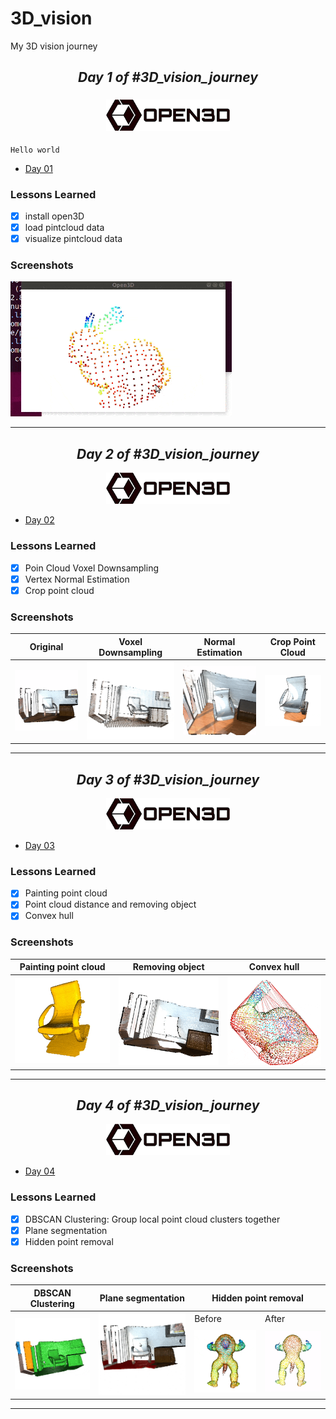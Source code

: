 # 3D_vision
My 3D vision journey

<div style="text-align:center">
     <h2 align="center">
         <i class="fas fa-calendar-day" aria-hidden="true">  Day 1 of #3D_vision_journey </i>
    </h2>      
</div>

<h3 style='text-align: center;'>
    <img  src="images/open3d_logo.png" height="50"/>     
</h3> 

`Hello world`

- [Day 01](day01)

### Lessons Learned

- [x] install open3D
- [x] load pintcloud data
- [x] visualize pintcloud data

### Screenshots

<img  src="images/Day_01.gif" /> 

***

<div style="text-align:center">
     <h2 align="center">
         <i class="fas fa-calendar-day" aria-hidden="true">  Day 2 of #3D_vision_journey </i>
    </h2>   
    <img  src="images/open3d_logo.png" height="50"/>   
</div>


- [Day 02](day02-04)

### Lessons Learned

- [x] Poin Cloud Voxel Downsampling
- [x] Vertex  Normal Estimation
- [x] Crop point cloud 

### Screenshots

| Original | Voxel Downsampling  | Normal Estimation | Crop Point Cloud |
|:---------------:|:---------------:|:---------------:|:---------------:|
|<img  src="images/Day_02_01_org.gif" width="300"/>  |<img  src="images/Day_02_02_dws.gif" width="300"/>|<img  src="images/Day_02_03_nrm.gif" width="300"/> |<img  src="images/Day_02_04_crop.gif" width="300"/> |

***

<div style="text-align:center">
     <h2 align="center">
         <i class="fas fa-calendar-day" aria-hidden="true">  Day 3 of #3D_vision_journey </i>
    </h2> 
    <img  src="images/open3d_logo.png" height="50"/>      
</div>



- [Day 03](day02-04)

### Lessons Learned

- [x] Painting point cloud 
- [x] Point cloud distance and removing object
- [x] Convex hull  

### Screenshots

| Painting point cloud | Removing object  | Convex hull  | 
|:---------------:|:---------------:|:---------------:|
|<img  src="images/Day_03_01_paint.gif" width="300"/>  |<img  src="images/Day_03_02_dist.gif" width="300"/>|<img  src="images/Day_03_03_convex.gif" width="300"/> |

***

<div style="text-align:center">
     <h2 align="center">
         <i class="fas fa-calendar-day" aria-hidden="true">  Day 4 of #3D_vision_journey </i>
    </h2> 
    <img  src="images/open3d_logo.png" height="50"/>     
</div>

 

- [Day 04](day02-04)

### Lessons Learned

- [x] DBSCAN Clustering: Group local point cloud clusters together 
- [x] Plane segmentation 
- [x] Hidden point removal   

### Screenshots


<table>
  <thead>
    <tr>      
      <th>DBSCAN Clustering</th>
      <th>Plane segmentation</th>
      <th colspan="2">Hidden point removal</th>
    </tr>
  </thead>

  <tbody>    
    <tr>
      <td rowspan="2"><img  src="images/Day_03_04_DBSCAN.gif" width="300"/></td>
      <td rowspan="2"><img  src="images/Day_03_05_plain_seg.gif" width="300"/></td>
      <td>Before</td>
      <td>After</td>
    </tr>
    <tr>      
      <td><img  src="images/Day_03_06_hid_b4.gif" width="300"/></td>
      <td><img  src="images/Day_03_07_hid_aftr.gif" width="300"/></td>
    </tr>
  </tbody>
</table>

***